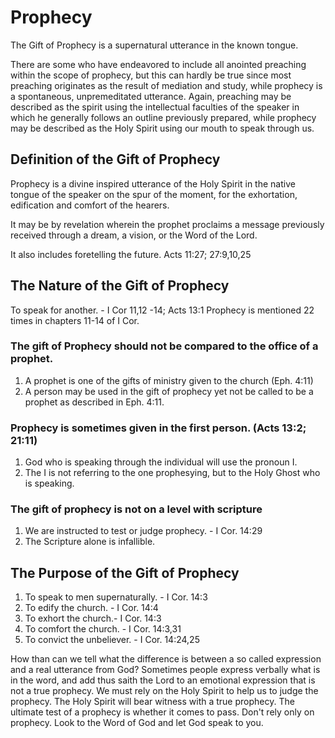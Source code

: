 # Prophecy

The Gift of Prophecy is a supernatural utterance in the known tongue.

There are some who have endeavored to include all anointed preaching within the scope of prophecy, but this can hardly be true since most preaching originates as the result of mediation and study, while prophecy is a spontaneous, unpremeditated utterance. Again, preaching may be described as the spirit using the intellectual faculties of the speaker in which he generally follows an outline previously prepared, while prophecy may be described as the Holy Spirit using our mouth to speak through us.

## Definition of the Gift of Prophecy

Prophecy is a divine inspired utterance of the Holy Spirit in the native tongue of the speaker on the spur of the moment, for the exhortation, edification and comfort of the hearers.

It may be by revelation wherein the prophet proclaims a message previously received through a dream, a vision, or the Word of the Lord.

It also includes foretelling the future. Acts 11:27; 27:9,10,25

## The Nature of the Gift of Prophecy

To speak for another. - I Cor 11,12 -14; Acts 13:1 Prophecy is mentioned 22 times in chapters 11-14 of I Cor.

### The gift of Prophecy should not be compared to the office of a prophet.

1. A prophet is one of the gifts of ministry given to the church (Eph. 4:11)
2. A person may be used in the gift of prophecy yet not be called to be a prophet as described in Eph. 4:11.

### Prophecy is sometimes given in the first person. (Acts 13:2; 21:11)

1. God who is speaking through the individual will use the pronoun I.
2. The I is not referring to the one prophesying, but to the Holy Ghost who is speaking.

### The gift of prophecy is not on a level with scripture

1. We are instructed to test or judge prophecy. - I Cor. 14:29
2. The Scripture alone is infallible.

## The Purpose of the Gift of Prophecy

1. To speak to men supernaturally. - I Cor. 14:3
2. To edify the church. - I Cor. 14:4
3. To exhort the church.- I Cor. 14:3
4. To comfort the church. - I Cor. 14:3,31
5. To convict the unbeliever. - I Cor. 14:24,25

How than can we tell what the difference is between a so called expression and a real utterance from God? Sometimes people express verbally what is in the word, and add thus saith the Lord to an emotional expression that is not a true prophecy. We must rely on the Holy Spirit to help us to judge the prophecy. The Holy Spirit will bear witness with a true prophecy. The ultimate test of a prophecy is whether it comes to pass. Don't rely only on prophecy. Look to the Word of God and let God speak to you.
